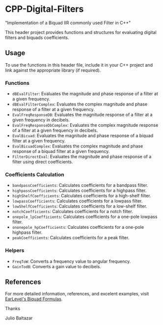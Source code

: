 # CPP-Digital-Filters
"Implementation of a Biquad IIR commonly used Filter in C++"

This header project provides functions and structures for evaluating digital filters and biquads coefficients.

## Usage

To use the functions in this header file, include it in your C++ project and link against the appropriate library (if required).

### Functions

- `dBEvalFilter`: Evaluates the magnitude and phase response of a filter at a given frequency.
- `dBEvalFilterComplex`: Evaluates the complex magnitude and phase response of a filter at a given frequency.
- `EvalFreqResponseDB`: Evaluates the magnitude response of a filter at a given frequency in decibels.
- `EvalFreqResponseDbComplex`: Evaluates the complex magnitude response of a filter at a given frequency in decibels.
- `EvalBicuad`: Evaluates the magnitude and phase response of a biquad filter at a given frequency.
- `EvalBicuadComplex`: Evaluates the complex magnitude and phase response of a biquad filter at a given frequency.
- `FilterDirectEval`: Evaluates the magnitude and phase response of a filter using direct coefficients.

### Coefficients Calculation

- `bandpassCoefficients`: Calculates coefficients for a bandpass filter.
- `highpassCoefficients`: Calculates coefficients for a highpass filter.
- `highShelfCoefficients`: Calculates coefficients for a high-shelf filter.
- `lowpassCoefficients`: Calculates coefficients for a lowpass filter.
- `lowShelfCoefficients`: Calculates coefficients for a low-shelf filter.
- `notchCoefficients`: Calculates coefficients for a notch filter.
- `onepole_lpCoefficients`: Calculates coefficients for a one-pole lowpass filter.
- `ononepole_hpCoefficients`: Calculates coefficients for a one-pole highpass filter.
- `peakCoefficients`: Calculates coefficients for a peak filter.

### Helpers

- `FreqToW`: Converts a frequency value to angular frequency.
- `GainTodB`: Converts a gain value to decibels.

## References

For more detailed information, references, and excelent examples, visit [EarLevel's Biquad Formulas](http://www.earlevel.com/main/2011/01/02/biquad-formulas/).

Thanks

Julio Baltazar

